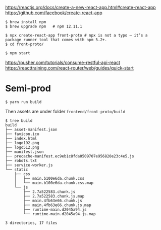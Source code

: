 https://reactjs.org/docs/create-a-new-react-app.html#create-react-app
https://github.com/facebook/create-react-app
```
$ brew install npm
$ brew upgrade npm   # npm 12.11.1

$ npx create-react-app front-proto # npx is not a typo — it’s a package runner tool that comes with npm 5.2+.
$ cd front-proto/

$ npm start
```

https://pusher.com/tutorials/consume-restful-api-react
https://reacttraining.com/react-router/web/guides/quick-start

# Semi-prod
```
$ yarn run build
```
Then assets are under folder `frontend/front-proto/build`

```
$ tree build
build
├── asset-manifest.json
├── favicon.ico
├── index.html
├── logo192.png
├── logo512.png
├── manifest.json
├── precache-manifest.ec9eb1c8fda0509707e956820e23c4e5.js
├── robots.txt
├── service-worker.js
└── static
    ├── css
    │   ├── main.b100e6da.chunk.css
    │   └── main.b100e6da.chunk.css.map
    └── js
        ├── 2.7a522583.chunk.js
        ├── 2.7a522583.chunk.js.map
        ├── main.4fb63e66.chunk.js
        ├── main.4fb63e66.chunk.js.map
        ├── runtime-main.d2045a94.js
        └── runtime-main.d2045a94.js.map

3 directories, 17 files
```
